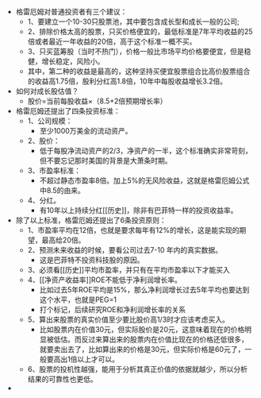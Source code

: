 - 格雷厄姆对普通投资者有三个建议：
	- 1、要建立一个10-30只股票池，其中要包含成长型和成长一般的公司;
	- 2、排除价格太高的股票，只买价格便宜的，最低标准是7年平均收益的25倍或者最近一年收益的20倍，高于这个标准一概不买。
	- 3、只买蓝筹股（当时不热门），价格一般比市场平均价格要便宜，但是稳健，增长稳定，风险小。
	- 其中，第二种的收益是最高的，这种坚持买便宜股票组合比高价股票组合的收益高1.75倍，股利分红高1.8倍，10年中每股收益增长3.2倍。
- 如何对成长股估值？
	- 股价=当前每股收益×（8.5+2倍预期增长率）
- 格雷厄姆还提出了四条投资标准：
	- 1、公司规模：
		- 至少1000万美金的流动资产。
	- 2、股价：
		- 低于每股净流动资产的2/3，净资产的一半，这个标准确实非常苛刻，但不要忘记那时美国的背景是大萧条时期。
	- 3、市盈率标准：
		- 不超过静态市盈率8倍。加上5%的无风险收益，这就是格雷厄姆公式中8.5的由来。
	- 4、分红。
		- 有10年以上持续分红[[历史]]，除非有巴菲特一样的投资收益率。
- 除了以上标准，格雷厄姆还提出了6条投资原则：
	- 1、市盈率平均在12倍，也就是要求每年有12%的增长，这是能实现的期望，最高给20倍。
	- 2、预测未来收益的时候，要看公司过去7-10 年内的真实数据。
		- 这是巴菲特不投资科技股的原因。
	- 3、必须看[[历史]]平均市盈率，并只有在平均市盈率以下才能买入
	- 4、[[净资产收益率]]ROE不能低于净利润增长率。
		- 比如过去5年ROE平均是15%，那么净利润增长过去5年平均也要达到这个水平，也就是PEG=1
		- 打个标记，后续研究ROE和净利润增长率的关系
	- 5、算出来股票的真实价值至少要比股价高1/3时才应该考虑买入。
		- 比如股票内在价值30元，但实际股价是20元，这意味着现在的价格明显被低估。而反过来算出来的股票内在价值比现在的价格还低很多，就要卖出去了，比如算出来的价格是30元，但实际价格是60元了，一般要高出1倍以上才可以。
	- 6、股票的投机性越强，能用于分析其真正价值的依据就越少，所以分析结果的可靠性也更低。
-